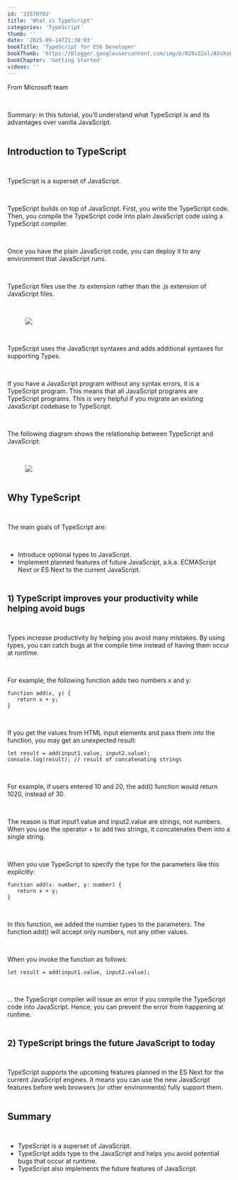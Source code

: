 ```yaml
---
id: '33570702'
title: 'What is TypeScript'
categories: 'TypeScript'
thumb: ''
date: '2025-09-14T21:30:03'
bookTitle: 'TypeScript for ES6 Developer'
bookThumb: 'https://blogger.googleusercontent.com/img/b/R29vZ2xl/AVvXsEiwm09XXyUUH0grpN8FviLTV5z1YbqosDDexjZ6ma4_s_WkNJV3vbO4XREjPTHJ3r5dERLc2JjAK-M0KsQd2JvvaudoqLTHJCOkc4M3p7sE30ZdiWvXoPZTX_dT_hpBZxTDH6Gz8BT4ZJJb_8XtHx8XF6WdAMM28XNgA9h6d3R_U6g9StM72MVfaF8J/s1600/typescript.png'
bookChapter: 'Getting Started'
videos: ''
---
```

<p>From Microsoft team</p><p>&nbsp;</p><p>Summary: in this tutorial, you’ll understand what TypeScript is and its advantages over vanilla JavaScript.</p><p>&nbsp;</p><p><span style="font-size:21px;"><strong>Introduction to TypeScript</strong></span></p><p>&nbsp;</p><p>TypeScript is a superset of JavaScript.</p><p>&nbsp;</p><p>TypeScript builds on top of JavaScript. First, you write the TypeScript code. Then, you compile the TypeScript code into plain JavaScript code using a TypeScript compiler.</p><p>&nbsp;</p><p>Once you have the plain JavaScript code, you can deploy it to any environment that JavaScript runs.</p><p>&nbsp;</p><p>TypeScript files use the .ts extension rather than the .js extension of JavaScript files.</p><p>&nbsp;</p><figure class="image"><img src="https://www.typescripttutorial.net/wp-content/uploads/2020/05/what-is-typescript-compiler.png"></figure><p>&nbsp;</p><p>TypeScript uses the JavaScript syntaxes and adds additional syntaxes for supporting Types.</p><p>&nbsp;</p><p>If you have a JavaScript program without any syntax errors, it is a TypeScript program. This means that all JavaScript programs are TypeScript programs. This is very helpful if you migrate an existing JavaScript codebase to TypeScript.</p><p>&nbsp;</p><p>The following diagram shows the relationship between TypeScript and JavaScript:</p><p>&nbsp;</p><figure class="image"><img src="https://www.typescripttutorial.net/wp-content/uploads/2020/05/what-is-typescript-typescript-and-js.png"></figure><p>&nbsp;</p><p><span style="font-size:21px;"><strong>Why TypeScript</strong></span></p><p>&nbsp;</p><p>The main goals of TypeScript are:</p><p>&nbsp;</p><ul><li>Introduce optional types to JavaScript.</li><li>Implement planned features of future JavaScript, a.k.a. ECMAScript Next or ES Next to the current JavaScript.</li></ul><p>&nbsp;</p><p><span style="font-size:19px;"><strong>1) TypeScript improves your productivity while helping avoid bugs</strong></span></p><p>&nbsp;</p><p>Types increase productivity by helping you avoid many mistakes. By using types, you can catch bugs at the compile time instead of having them occur at runtime.</p><p>&nbsp;</p><p>For example, the following function adds two numbers x and y:</p><pre><code class="js javascript js-code">function add(x, y) {
   return x + y;
}</code></pre><p>&nbsp;</p><p>If you get the values from HTML input elements and pass them into the function, you may get an unexpected result:</p><pre><code class="js javascript js-code">let result = add(input1.value, input2.value);
console.log(result); // result of concatenating strings</code></pre><p>&nbsp;</p><p>For example, if users entered 10 and 20, the add() function would return 1020, instead of 30.</p><p>&nbsp;</p><p>The reason is that input1.value and input2.value are strings, not numbers. When you use the operator + to add two strings, it concatenates them into a single string.</p><p>&nbsp;</p><p>When you use TypeScript to specify the type for the parameters like this explicitly:</p><pre><code class="js javascript js-code">function add(x: number, y: number) {
   return x + y;
}</code></pre><p>&nbsp;</p><p>In this function, we added the number types to the parameters. The function add() will accept only numbers, not any other values.</p><p>&nbsp;</p><p>When you invoke the function as follows:</p><pre><code>let result = add(input1.value, input2.value);</code></pre><p>&nbsp;</p><p>… the TypeScript compiler will issue an error if you compile the TypeScript code into JavaScript. Hence, you can prevent the error from happening at runtime.</p><p>&nbsp;</p><p><span style="font-size:19px;"><strong>2) TypeScript brings the future JavaScript to today</strong></span></p><p>&nbsp;</p><p>TypeScript supports the upcoming features planned in the ES Next for the current JavaScript engines. It means you can use the new JavaScript features before web browsers (or other environments) fully support them.</p><p>&nbsp;</p><p><span style="font-size:21px;"><strong>Summary</strong></span></p><p>&nbsp;</p><ul><li>TypeScript is a superset of JavaScript.</li><li>TypeScript adds type to the JavaScript and helps you avoid potential bugs that occur at runtime.</li><li>TypeScript also implements the future features of JavaScript.</li></ul>